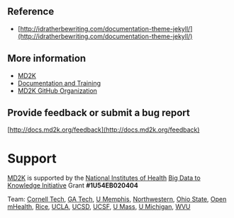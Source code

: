
## Reference
- [http://idratherbewriting.com/documentation-theme-jekyll/](http://idratherbewriting.com/documentation-theme-jekyll/)

## More information
- [MD2K](https://md2k.org/)
- [Documentation and Training](http://docs.md2k.org)
- [MD2K GitHub Organization](https://github.com/MD2Korg/)

## Provide feedback or submit a bug report
[http://docs.md2k.org/feedback](http://docs.md2k.org/feedback)

# Support
[MD2K](https://md2k.org) is supported by the [National Institutes of Health](https://www.nih.gov/) [Big Data to Knowledge Initiative](https://datascience.nih.gov/bd2k) Grant **#1U54EB020404**

Team: 
[Cornell Tech](http://tech.cornell.edu/), 
[GA Tech](http://www.gatech.edu/), 
[U Memphis](http://www.memphis.edu/), 
[Northwestern](http://www.northwestern.edu/), 
[Ohio State](https://www.osu.edu/), 
[Open mHealth](http://www.openmhealth.org/), 
[Rice](http://www.rice.edu/), 
[UCLA](http://www.ucla.edu/), 
[UCSD](http://www.ucsd.edu/), 
[UCSF](http://www.ucsf.edu/), 
[U Mass](http://www.umass.edu/), 
[U Michigan](https://www.umich.edu/), 
[WVU](http://www.wvu.edu/)
